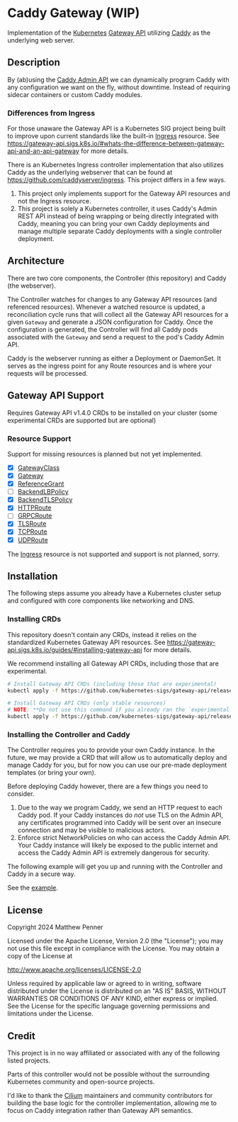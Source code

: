 # Caddy Gateway (WIP)

Implementation of the [Kubernetes](https://kubernetes.io) [Gateway API](https://gateway-api.sigs.k8s.io/)
utilizing [Caddy](https://caddyserver.com/) as the underlying web server.

## Description

By (ab)using the [Caddy Admin API](https://caddyserver.com/docs/api) we can dynamically program
Caddy with any configuration we want on the fly, without downtime. Instead of requiring sidecar
containers or custom Caddy modules.

### Differences from Ingress

For those unaware the Gateway API is a Kubernetes SIG project being built to improve upon current
standards like the built-in [Ingress](https://kubernetes.io/docs/concepts/services-networking/ingress/)
resource. See <https://gateway-api.sigs.k8s.io/#whats-the-difference-between-gateway-api-and-an-api-gateway>
for more details.

There is an Kubernetes Ingress controller implementation that also utilizes Caddy as the underlying
webserver that can be found at <https://github.com/caddyserver/ingress>. This project differs in
a few ways.

1. This project only implements support for the Gateway API resources and not the Ingress resource.
2. This project is solely a Kubernetes controller, it uses Caddy's Admin REST API instead of being
   wrapping or being directly integrated with Caddy, meaning you can bring your own Caddy deployments
   and manage multiple separate Caddy deployments with a single controller deployment.

## Architecture

There are two core components, the Controller (this repository) and Caddy (the webserver).

The Controller watches for changes to any Gateway API resources (and referenced resources).
Whenever a watched resource is updated, a reconciliation cycle runs that will collect all the
Gateway API resources for a given `Gateway` and generate a JSON configuration for Caddy. Once the
configuration is generated, the Controller will find all Caddy pods associated with the `Gateway`
and send a request to the pod's Caddy Admin API.

Caddy is the webserver running as either a Deployment or DaemonSet. It serves as the ingress point
for any Route resources and is where your requests will be processed.

## Gateway API Support

Requires Gateway API v1.4.0 CRDs to be installed on your cluster (some experimental CRDs are supported but are optional)

### Resource Support

Support for missing resources is planned but not yet implemented.

- [x] [GatewayClass](https://gateway-api.sigs.k8s.io/api-types/gatewayclass/)
- [x] [Gateway](https://gateway-api.sigs.k8s.io/api-types/gateway/)
- [x] [ReferenceGrant](https://gateway-api.sigs.k8s.io/api-types/referencegrant/)
- [ ] [BackendLBPolicy](https://gateway-api.sigs.k8s.io/geps/gep-1619/)
- [x] [BackendTLSPolicy](https://gateway-api.sigs.k8s.io/api-types/backendtlspolicy/)
- [x] [HTTPRoute](https://gateway-api.sigs.k8s.io/api-types/httproute/)
- [ ] [GRPCRoute](https://gateway-api.sigs.k8s.io/api-types/grpcroute/)
- [x] [TLSRoute](https://gateway-api.sigs.k8s.io/concepts/api-overview/#tlsroute)
- [x] [TCPRoute](https://gateway-api.sigs.k8s.io/concepts/api-overview/#tcproute-and-udproute)
- [x] [UDPRoute](https://gateway-api.sigs.k8s.io/concepts/api-overview/#tcproute-and-udproute)

The [Ingress](https://kubernetes.io/docs/concepts/services-networking/ingress/) resource is not
supported and support is not planned, sorry.

## Installation

The following steps assume you already have a Kubernetes cluster setup and configured with core
components like networking and DNS.

### Installing CRDs

This repository doesn't contain any CRDs, instead it relies on the standardized Kubernetes Gateway
API resources. See <https://gateway-api.sigs.k8s.io/guides/#installing-gateway-api> for more details.

We recommend installing all Gateway API CRDs, including those that are experimental.

```bash
# Install Gateway API CRDs (including those that are experimental)
kubectl apply -f https://github.com/kubernetes-sigs/gateway-api/releases/download/v1.4.0/experimental-install.yaml

# Install Gateway API CRDs (only stable resources)
# NOTE: **Do not use this command if you already ran the `experimental-install`**
kubectl apply -f https://github.com/kubernetes-sigs/gateway-api/releases/download/v1.4.0/standard-install.yaml
```

### Installing the Controller and Caddy

The Controller requires you to provide your own Caddy instance. In the future, we may provide a CRD
that will allow us to automatically deploy and manage Caddy for you, but for now you can use our
pre-made deployment templates (or bring your own).

Before deploying Caddy however, there are a few things you need to consider.

1. Due to the way we program Caddy, we send an HTTP request to each Caddy pod. If your Caddy instances
   do _not_ use TLS on the Admin API, any certificates programmed into Caddy will be sent over an
   insecure connection and may be visible to malicious actors.
2. Enforce strict NetworkPolicies on who can access the Caddy Admin API. Your Caddy instance will
   likely be exposed to the public internet and access the Caddy Admin API is extremely dangerous for
   security.

The following example will get you up and running with the Controller and Caddy in a secure way.

See the [example](./example).

## License

Copyright 2024 Matthew Penner

Licensed under the Apache License, Version 2.0 (the "License");
you may not use this file except in compliance with the License.
You may obtain a copy of the License at

<http://www.apache.org/licenses/LICENSE-2.0>

Unless required by applicable law or agreed to in writing, software
distributed under the License is distributed on an "AS IS" BASIS,
WITHOUT WARRANTIES OR CONDITIONS OF ANY KIND, either express or implied.
See the License for the specific language governing permissions and
limitations under the License.

## Credit

This project is in no way affiliated or associated with any of the following listed projects.

Parts of this controller would not be possible without the surrounding Kubernetes community and
open-source projects.

I'd like to thank the [Cilium](https://github.com/cilium/cilium/) maintainers and community
contributors for building the base logic for the controller implementation, allowing me to focus
on Caddy integration rather than Gateway API semantics.
